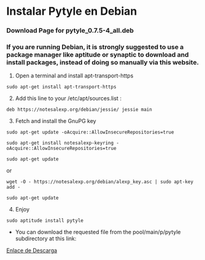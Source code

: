 # Instalar Pytyle en Debian


### Download Page for pytyle_0.7.5-4_all.deb
### If you are running Debian, it is strongly suggested to use a package manager like aptitude or synaptic to download and install packages, instead of doing so manually via this website.

1. Open a terminal and install apt-transport-https

`sudo apt-get install apt-transport-https`

2. Add this line to your /etc/apt/sources.list :

`deb https://notesalexp.org/debian/jessie/ jessie main`

3. Fetch and install the GnuPG key

`sudo apt-get update -oAcquire::AllowInsecureRepositories=true`

`sudo apt-get install notesalexp-keyring -oAcquire::AllowInsecureRepositories=true`

`sudo apt-get update`

or

`wget -O - https://notesalexp.org/debian/alexp_key.asc | sudo apt-key add -`

`sudo apt-get update`

4. Enjoy

`sudo aptitude install pytyle`

- You can download the requested file from the pool/main/p/pytyle subdirectory at this link:

[Enlace de Descarga](https://notesalexp.org/jessie/main/p/pytyle/pytyle_0.7.5-4_all.deb)
